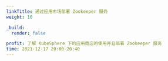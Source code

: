 ```yaml
---
linkTitle: 通过应用市场部署 Zookeeper 服务
weight: 10

_build:
  render: false

profit: 了解 KubeSphere 下的应用商店的使用并且部署 Zookeeper 服务
time: 2021-12-17 20:00-20:40
---
```

